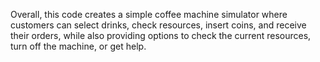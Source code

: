 Overall, this code creates a simple coffee machine simulator where customers can select drinks, check resources, insert coins, and receive their orders, while also providing options to check the current resources, turn off the machine, or get help.